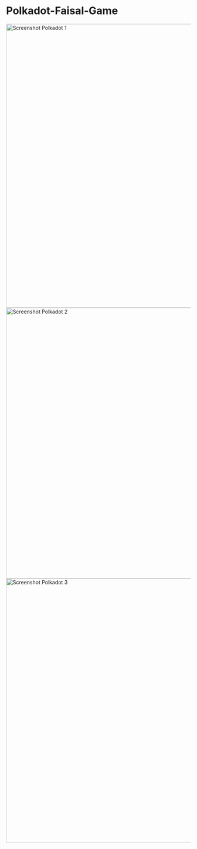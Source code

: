 # Polkadot-Faisal-Game

<img width="774" alt="Screenshot Polkadot 1" src="https://github.com/user-attachments/assets/7775be83-f985-4701-888f-29c5e1401389">
<img width="738" alt="Screenshot Polkadot 2" src="https://github.com/user-attachments/assets/e355dc31-dc11-4eff-a287-c4de0661636d">
<img width="721" alt="Screenshot Polkadot 3" src="https://github.com/user-attachments/assets/5a2a3e86-e587-44df-a653-1871b4c1cada">
